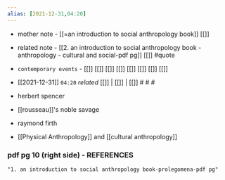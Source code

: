 ```yaml
---
alias: [2021-12-31,04:20]
---
```

- mother note - [[=an introduction to social anthropology book]] [[]]
- related note - [[2. an introduction to social anthropology book - anthropology - cultural and social-pdf pg]] [[]] #quote 
- `contemporary events` - [[]] [[]] [[]] [[]] [[]] [[]] [[]] [[]]

- [[2021-12-31]]  `04:20` _related_ [[]] | [[]] | [[]] # # #
- herbert spencer
- [[rousseau]]'s noble savage
- raymond firth
- [[Physical Anthropology]] and [[cultural anthropology]]

### pdf pg 10 (right side) - REFERENCES


```query
"1. an introduction to social anthropology book-prolegomena-pdf pg"
```